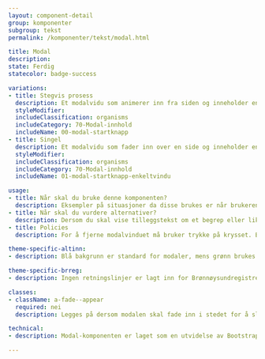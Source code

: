 ```yaml
---
layout: component-detail
group: komponenter
subgroup: tekst
permalink: /komponenter/tekst/modal.html

title: Modal
description:
state: Ferdig
statecolor: badge-success

variations:
- title: Stegvis prosess
  description: Et modalvidu som animerer inn fra siden og inneholder en stegvis prosess.
  styleModifier:
  includeClassification: organisms
  includeCategory: 70-Modal-innhold
  includeName: 00-modal-startknapp
- title: Singel
  description: Et modalvidu som fader inn over en side og inneholder en enkelt side med informasjon.
  styleModifier:
  includeClassification: organisms
  includeCategory: 70-Modal-innhold
  includeName: 01-modal-startknapp-enkeltvindu

usage:
- title: Når skal du bruke denne komponenten?
  description: Eksempler på situasjoner da disse brukes er når brukeren skal utføre en oppgave eller prosess. Det kan for eksempel være å fylle ut et skjema med ett eller flere steg.
- title: Når skal du vurdere alternativer?
  description: Dersom du skal vise tilleggstekst om et begrep eller liknende, kan du bruke popover som er en mindre boks med innhold som dukker opp over innholdet.
- title: Policies
  description: For å fjerne modalvinduet må bruker trykke på krysset. Brukeren skal ikke ha tilgang til innholdet bak modalen. Dersom det er flere steg skal man alltid kunne gå tilbake i prosessen. Neste og forrige steg skal visualiseres med animasjoner som antyder om du går forover eller bakover.<p>Ulike typer modaler skal alltid ha samme bredde. Fast praksis på mindre skjermer også. Modaler skal ha samme avstand til header uavhengig om de har "tilbake"- og "lukk"-knapp. Dette for at det ikke skal oppleves som at modalen "spretter" opp om knappene tas bort.</p>

theme-specific-altinn:
- description: Blå bakgrunn er standard for modaler, mens grønn brukes når en prosess er fullført. For eksempel i det du er ferdig med å fylle ut et skjema og prosessen er vellykket. Dersom prosessen har feilet vil modalbakgrunnen være rød.

theme-specific-brreg:
- description: Ingen retningslinjer er lagt inn for Brønnøysundregistrene enda.

classes:
- className: a-fade--appear
  required: nei
  description: Legges på dersom modalen skal fade inn i stedet for å slide inn fra høyre. Denne brukes i tilfeller der modalen kun inneholder èn enkeltside og ikke fungerer som en stegvis prosess med flere sider.

technical:
- description: Modal-komponenten er laget som en utvidelse av Bootstrap modaler, og muliggjør navigering mellom sider i en modal. Funksjonaliteten kan brukes enten direkte via metoder, eller ved bruk av data-attributter. Klassen <code>a-modal-content-target</code> brukes for spesifisere hvor innholdet i modalen skal settes inn når ajax-requests er ferdig.

---
```

